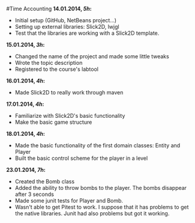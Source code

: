 #Time Accounting
**14.01.2014, *5h*:**
* Initial setup (GitHub, NetBeans project...)
* Setting up external libraries: Slick2D, lwjgl
* Test that the libraries are working with a Slick2D template.

**15.01.2014, *3h*:**
* Changed the name of the project and made some little tweaks
* Wrote the topic description
* Registered to the course's labtool

**16.01.2014, *4h*:**
* Made Slick2D to really work through maven

**17.01.2014, *4h*:**
* Familiarize with Slick2D's basic functionality
* Make the basic game structure

**18.01.2014, *4h*:**
* Made the basic functionality of the first domain classes: Entity and Player
* Built the basic control scheme for the player in a level

**23.01.2014, *7h*:**
* Created the Bomb class
* Added the ability to throw bombs to the player. The bombs disappear after 3 seconds
* Made some junit tests for Player and Bomb.
* Wasn't able to get Pitest to work. I suppose that it has problems to get the native libraries. Junit had also problems but got it working.